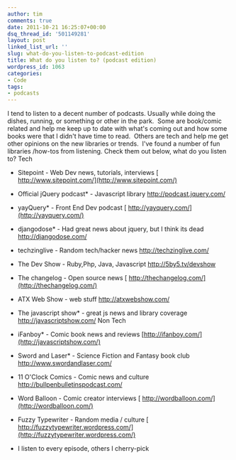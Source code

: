 ```yaml
---
author: tim
comments: true
date: 2011-10-21 16:25:07+00:00
dsq_thread_id: '501149281'
layout: post
linked_list_url: ''
slug: what-do-you-listen-to-podcast-edition
title: What do you listen to? (podcast edition)
wordpress_id: 1063
categories:
- Code
tags:
- podcasts
---
```


I tend to listen to a decent number of podcasts. Usually while doing the
dishes, running, or something or other in the park.  Some are book/comic
related and help me keep up to date with what's coming out and how some books
were that I didn't have time to read.  Others are tech and help me get other
opinions on the new libraries or trends.  I've found a number of fun libraries
/how-tos from listening. Check them out below, what do you listen to? Tech

  * Sitepoint - Web Dev news, tutorials, interviews [ http://www.sitepoint.com/](http://www.sitepoint.com/)
  * Official jQuery podcast* - Javascript library <http://podcast.jquery.com/>
  * yayQuery* - Front End Dev podcast [ http://yayquery.com/](http://yayquery.com/)
  * djangodose* - Had great news about jquery, but I think its dead <http://djangodose.com/>
  * techzinglive - Random tech/hacker news <http://techzinglive.com/>
  * The Dev Show - Ruby,Php, Java, Javascript <http://5by5.tv/devshow>
  * The changelog - Open source news [ http://thechangelog.com/](http://thechangelog.com/)
  * ATX Web Show - web stuff <http://atxwebshow.com/>
  * The javascript show* - great js news and library coverage <http://javascriptshow.com/>
Non Tech

  * iFanboy* - Comic book news and reviews [http://ifanboy.com/](http://javascriptshow.com/)
  * Sword and Laser* - Science Fiction and Fantasy book club <http://www.swordandlaser.com/>
  * 11 O'Clock Comics - Comic news and culture <http://bullpenbulletinspodcast.com/>
  * Word Balloon - Comic creator interviews [ http://wordballoon.com/](http://wordballoon.com/)
  * Fuzzy Typewriter - Random media / culture [ http://fuzzytypewriter.wordpress.com/](http://fuzzytypewriter.wordpress.com/)
* I listen to every episode, others I cherry-pick

